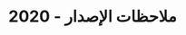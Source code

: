 ﻿---
title: ملاحظات الإصدار - 2020
type: docs
weight: 10
url: /ar/nodejs-java/release-notes/2020/
---
